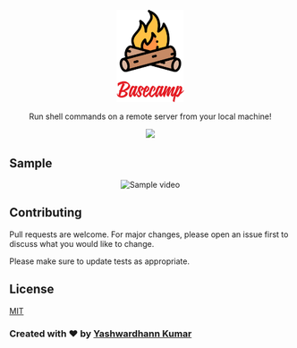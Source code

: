 <p align="center">
  <a href="https://babeljs.io/">
    <img alt="babel" src="https://raw.githubusercontent.com/YashWardhann/basecamp/master/assets/logo.png" width="120">
  </a>
</p>

<p align="center">
  Run shell commands on a remote server from your local machine!
</p>  

<p align="center">
  <img src="https://img.shields.io/badge/GITHUB-YashWardhann%2Fbasecamp-blue?style=for-the-badge&logo=github&link=https://github.com/YashWardhann/basecamp&logoWidth=20">
</p>  






## Sample

<p align="center">
  <img src="https://media2.giphy.com/media/V9dEDWtn5ElZqR7QdM/giphy.gif" alt="Sample video">
</p>

## Contributing
Pull requests are welcome. For major changes, please open an issue first to discuss what you would like to change.

Please make sure to update tests as appropriate.

## License
[MIT](https://choosealicense.com/licenses/mit/)


### Created with :heart: by [Yashwardhann Kumar](https://www.facebook.com/yashwardhann.100)

